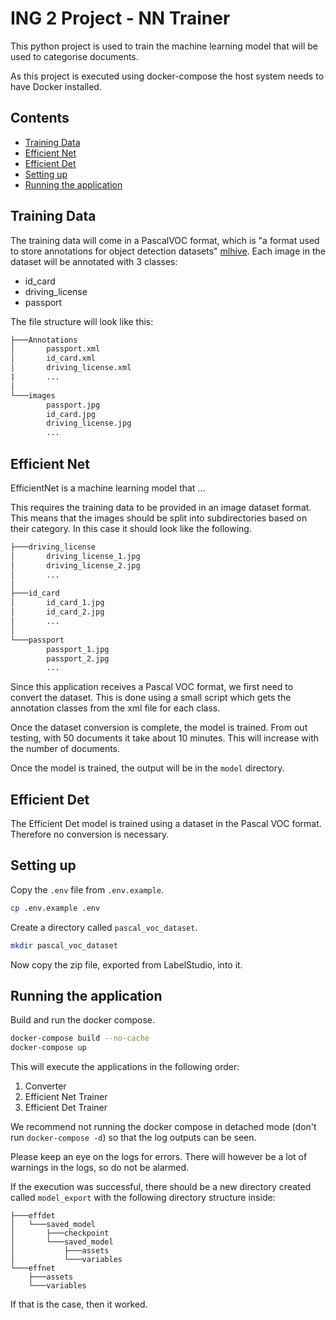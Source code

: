 # ING 2 Project - NN Trainer

This python project is used to train the machine learning model that will be used to categorise documents.

As this project is executed using docker-compose the host system needs to have Docker installed.

## Contents

* [Training Data](#training-data)
* [Efficient Net](#efficient-net)
* [Efficient Det](#efficient-det)
* [Setting up](#setting-up)
* [Running the application](#running-the-application)


## Training Data

The training data will come in a PascalVOC format, which is "a format used to store annotations for object detection datasets" [mlhive](https://mlhive.com/2022/02/read-and-write-pascal-voc-xml-annotations-in-python). Each image in the dataset will be annotated with 3 classes:

* id_card
* driving_license
* passport

The file structure will look like this:

```bash
├───Annotations
│       passport.xml
│       id_card.xml
│       driving_license.xml
|       ...
│
└───images
        passport.jpg
        id_card.jpg
        driving_license.jpg
        ...

```

## Efficient Net

EfficientNet is a machine learning model that ...

This requires the training data to be provided in an image dataset format. This means that the images should be split into subdirectories based on their category. In this case it should look like the following.

```bash
├───driving_license
│       driving_license_1.jpg
│       driving_license_2.jpg
│       ...
│
├───id_card
│       id_card_1.jpg
│       id_card_2.jpg
│       ... 
│
└───passport
        passport_1.jpg
        passport_2.jpg
        ... 
```

Since this application receives a Pascal VOC format, we first need to convert the dataset. This is done using a small script which gets the annotation classes from the xml file for each class.

Once the dataset conversion is complete, the model is trained. From out testing, with 50 documents it take about 10 minutes. This will increase with the number of documents.

Once the model is trained, the output will be in the `model` directory.

## Efficient Det

The Efficient Det model is trained using a dataset in the Pascal VOC format. Therefore no conversion is necessary.

## Setting up

Copy the `.env` file from `.env.example`.

```bash
cp .env.example .env
```

Create a directory called `pascal_voc_dataset`.

```bash
mkdir pascal_voc_dataset
```

Now copy the zip file, exported from LabelStudio, into it.

## Running the application

Build and run the docker compose.

```bash
docker-compose build --no-cache
docker-compose up 
```

This will execute the applications in the following order:

1. Converter
2. Efficient Net Trainer
3. Efficient Det Trainer

We recommend not running the docker compose in detached mode (don't run `docker-compose -d`) so that the log outputs can be seen.

Please keep an eye on the logs for errors. There will however be a lot of warnings in the logs, so do not be alarmed.

If the execution was successful, there should be a new directory created called `model_export` with the following directory structure inside:

```text
├───effdet
│   └───saved_model
│       ├───checkpoint
│       └───saved_model
│           ├───assets
│           └───variables
└───effnet
    ├───assets
    └───variables
```

If that is the case, then it worked.
